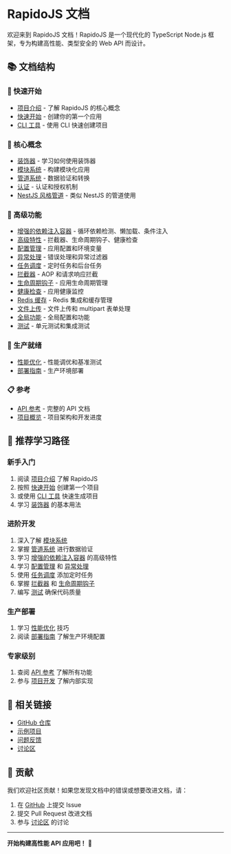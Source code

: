 # RapidoJS 文档

欢迎来到 RapidoJS 文档！RapidoJS 是一个现代化的 TypeScript Node.js 框架，专为构建高性能、类型安全的 Web API 而设计。

## 📚 文档结构

### 🚀 快速开始
- [项目介绍](./intro.md) - 了解 RapidoJS 的核心概念
- [快速开始](./getting-started.md) - 创建你的第一个应用
- [CLI 工具](./cli.md) - 使用 CLI 快速创建项目

### 📖 核心概念
- [装饰器](./decorators.md) - 学习如何使用装饰器
- [模块系统](./modules.md) - 构建模块化应用
- [管道系统](./pipes.md) - 数据验证和转换
- [认证](./auth.md) - 认证和授权机制
- [NestJS 风格管道](./nestjs-style-pipes.md) - 类似 NestJS 的管道使用

### 🔧 高级功能
- [增强的依赖注入容器](./enhanced-di-container.md) - 循环依赖检测、懒加载、条件注入
- [高级特性](./advanced-features.md) - 拦截器、生命周期钩子、健康检查
- [配置管理](./configuration.md) - 应用配置和环境变量
- [异常处理](./exception-filters.md) - 错误处理和异常过滤器
- [任务调度](./schedule.md) - 定时任务和后台任务
- [拦截器](./interceptors.md) - AOP 和请求响应拦截
- [生命周期钩子](./lifecycle-hooks.md) - 应用生命周期管理
- [健康检查](./health-check.md) - 应用健康监控
- [Redis 缓存](./redis.md) - Redis 集成和缓存管理
- [文件上传](./file-upload.md) - 文件上传和 multipart 表单处理
- [全局功能](./global-features.md) - 全局配置和功能
- [测试](./testing.md) - 单元测试和集成测试

### 🚀 生产就绪
- [性能优化](./performance.md) - 性能调优和基准测试
- [部署指南](./deployment.md) - 生产环境部署

### 📋 参考
- [API 参考](./api-reference.md) - 完整的 API 文档
- [项目概览](./overview.md) - 项目架构和开发进度

## 🎯 推荐学习路径

### 新手入门
1. 阅读 [项目介绍](./intro.md) 了解 RapidoJS
2. 按照 [快速开始](./getting-started.md) 创建第一个项目
3. 或使用 [CLI 工具](./cli.md) 快速生成项目
4. 学习 [装饰器](./decorators.md) 的基本用法

### 进阶开发
1. 深入了解 [模块系统](./modules.md) 
2. 掌握 [管道系统](./pipes.md) 进行数据验证
3. 学习 [增强的依赖注入容器](./enhanced-di-container.md) 的高级特性
4. 学习 [配置管理](./configuration.md) 和 [异常处理](./exception-filters.md)
5. 使用 [任务调度](./schedule.md) 添加定时任务
6. 掌握 [拦截器](./interceptors.md) 和 [生命周期钩子](./lifecycle-hooks.md)
7. 编写 [测试](./testing.md) 确保代码质量

### 生产部署
1. 学习 [性能优化](./performance.md) 技巧
2. 阅读 [部署指南](./deployment.md) 了解生产环境配置

### 专家级别
1. 查阅 [API 参考](./api-reference.md) 了解所有功能
2. 参与 [项目开发](./overview.md) 了解内部实现

## 🔗 相关链接

- [GitHub 仓库](https://github.com/rapidojs/rapidojs)
- [示例项目](https://github.com/rapidojs/rapidojs/tree/main/apps/example-api)
- [问题反馈](https://github.com/rapidojs/rapidojs/issues)
- [讨论区](https://github.com/rapidojs/rapidojs/discussions)

## 🤝 贡献

我们欢迎社区贡献！如果您发现文档中的错误或想要改进文档，请：

1. 在 [GitHub](https://github.com/rapidojs/rapidojs) 上提交 Issue
2. 提交 Pull Request 改进文档
3. 参与 [讨论区](https://github.com/rapidojs/rapidojs/discussions) 的讨论

---

**开始构建高性能 API 应用吧！** 🚀